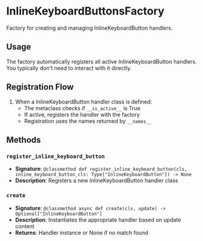 # InlineKeyboardButtonsFactory

Factory for creating and managing InlineKeyboardButton handlers.

## Usage

The factory automatically registers all active InlineKeyboardButton handlers. 
You typically don't need to interact with it directly.

## Registration Flow

1. When a InlineKeyboardButton handler class is defined:
   - The metaclass checks if `__is_active__` is True
   - If active, registers the handler with the factory
   - Registration uses the names returned by `__names__`

## Methods

### `register_inline_keyboard_button`
- **Signature**: `@classmethod def register_inline_keyboard_button(cls, inline_keyboard_button_cls: Type["InlineKeyboardButton"]) -> None`
- **Description**: Registers a new InlineKeyboardButton handler class

### `create`
- **Signature**: `@classmethod async def create(cls, update) -> Optional["InlineKeyboardButton"]`
- **Description**: Instantiates the appropriate handler based on update content
- **Returns**: Handler instance or None if no match found
